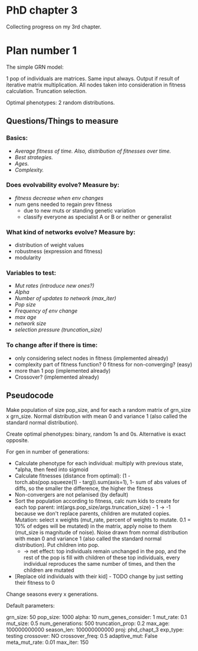 # PhD chapter 3

Collecting progress on my 3rd chapter.

# Plan number 1

The simple GRN model:

1 pop of individuals are matrices. Same input always. Output if result of iterative matrix multiplication. All nodes taken into consideration in fitness calculation. Truncation selection.

Optimal phenotypes: 2 random distributions.

## Questions/Things to measure

### Basics:

- *Average fitness of time. Also, distribution of fitnesses over time.*
- *Best strategies.*
- *Ages.*
- *Complexity.*

### Does evolvability evolve? Measure by:

- *fitness decrease when env changes*
- num gens needed to regain prev fitness 
  - due to new muts or standing genetic variation
  - classify everyone as specialist A or B or neither or generalist


### What kind of networks evolve? Measure by:

- distribution of weight values
- robustness (expression and fitness)
- modularity

### Variables to test:

- *Mut rates (introduce new ones?)*
- *Alpha*
- *Number of updates to network (max_iter)*
- *Pop size*
- *Frequency of env change*
- *max age*
- *network size*
- *selection pressure (truncation_size)*

### To change after if there is time:

- only considering select nodes in fitness (implemented already)
- complexity part of fitness function? 0 fitness for non-converging? (easy)
- more than 1 pop (implemented already)
- Crossover? (implemented already)

## Pseudocode

Make population of size pop_size, and for each a random matrix of grn_size x grn_size. Normal distribution with mean 0 and variance 1 (also called the standard normal distribution).

Create optimal phenotypes: binary, random 1s and 0s. Alternative is exact opposite.

For gen in number of generations:

- Calculate phenotype for each individual: multiply with previous state, *alpha, then feed into sigmoid
- Calculate fitnesses (distance from optimal): (1 - torch.abs(pop.squeeze(1) - targ)).sum(axis=1), 1- sum of abs values of diffs, so the smaller the difference, the higher the fitness
- Non-convergers are not pelanised (by default)
- Sort the population according to fitness, calc num kids to create for each top parent: int(args.pop_size/args.truncation_size) - 1 -> -1 because we don't replace parents, children are mutated copies. Mutation: select x weights (mut_rate, percent of weights to mutate. 0.1 = 10% of edges will be mutated) in the matrix, apply noise to them (mut_size is magnitude of noise). Noise drawn from normal distribution with mean 0 and variance 1 (also called the standard normal distribution). Put children into pop.
  - -> net effect: top individuals remain unchanged in the pop, and the rest of the pop is fill with children of these top individuals, every individual reproduces the same number of times, and then the children are mutated 
- [Replace old individuals with their kid] - TODO change by just setting their fitness to 0

Change seasons every x generations.

Default parameters:

grn_size: 50
pop_size: 1000
alpha: 10
num_genes_consider: 1
mut_rate: 0.1
mut_size: 0.5
num_generations: 500
truncation_prop: 0.2
max_age: 100000000000
season_len: 100000000000
proj: phd_chapt_3
exp_type: testing
crossover: NO
crossover_freq: 0.5
adaptive_mut: False
meta_mut_rate: 0.01
max_iter: 150